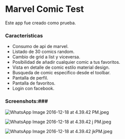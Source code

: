 # Marvel Comic Test #

Este app fue creado como prueba.


### Características ###

* Consumo de api de marvel.
* Listado de 30 comics random.
* Cambio de grid a list y viceversa.
* Posibilidad de añadir cualquier comic a tus favoritos.
* Vista en detalle de comic estilo material design.
* Busqueda de comic especifico desde el toolbar.
* Pantalla de perfil.
* Pantalla de favoritos.
* Login con facebook.

### Screenshots:###

![WhatsApp Image 2016-12-18 at 4.39.42 PM.jpeg](https://bitbucket.org/repo/E5xL8x/images/1880993973-WhatsApp%20Image%202016-12-18%20at%204.39.42%20PM.jpeg)

![WhatsApp Image 2016-12-18 at 4.39.42 j PM.jpeg](https://bitbucket.org/repo/E5xL8x/images/1650585857-WhatsApp%20Image%202016-12-18%20at%204.39.42%20j%20PM.jpeg)

![WhatsApp Image 2016-12-18 at 4.39.42 jkPM.jpeg](https://bitbucket.org/repo/E5xL8x/images/194710843-WhatsApp%20Image%202016-12-18%20at%204.39.42%20jkPM.jpeg)